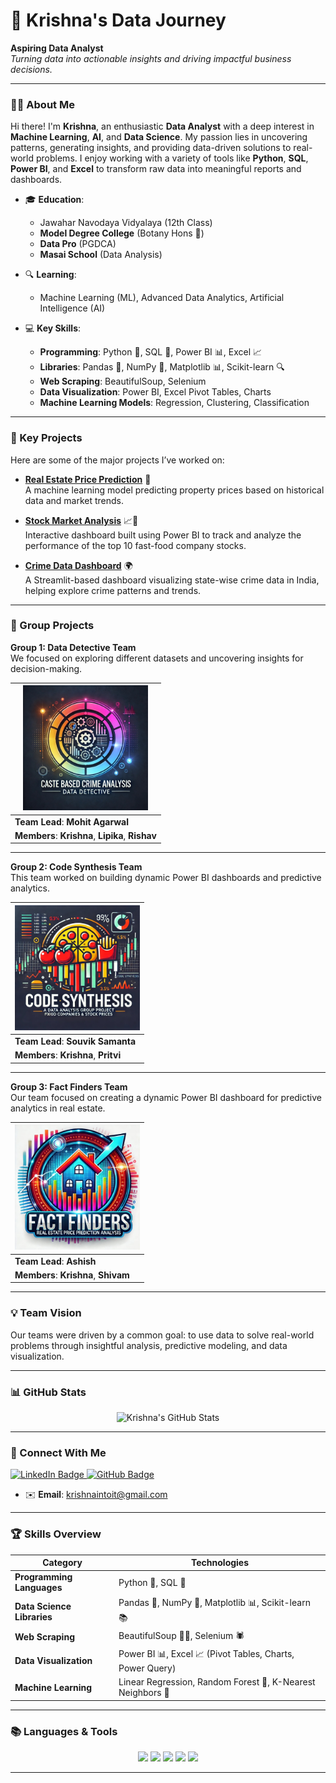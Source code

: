 # 🚀 Krishna's Data Journey

**Aspiring Data Analyst**  
*Turning data into actionable insights and driving impactful business decisions.*

---

### 👨‍💻 About Me

Hi there! I'm **Krishna**, an enthusiastic **Data Analyst** with a deep interest in **Machine Learning**, **AI**, and **Data Science**. My passion lies in uncovering patterns, generating insights, and providing data-driven solutions to real-world problems. I enjoy working with a variety of tools like **Python**, **SQL**, **Power BI**, and **Excel** to transform raw data into meaningful reports and dashboards.

- 🎓 **Education**:  
  - Jawahar Navodaya Vidyalaya (12th Class)  
  - **Model Degree College** (Botany Hons 🌿)
  - **Data Pro** (PGDCA)
  - **Masai School** (Data Analysis)

- 🔍 **Learning**:  
  - Machine Learning (ML), Advanced Data Analytics, Artificial Intelligence (AI)

- 💻 **Key Skills**:  
  - **Programming**: Python 🐍, SQL 💾, Power BI 📊, Excel 📈  
  - **Libraries**: Pandas 🐼, NumPy 🔢, Matplotlib 📊, Scikit-learn 🔍  
  - **Web Scraping**: BeautifulSoup, Selenium  
  - **Data Visualization**: Power BI, Excel Pivot Tables, Charts  
  - **Machine Learning Models**: Regression, Clustering, Classification

---

### 🔑 Key Projects

Here are some of the major projects I’ve worked on:

- **[Real Estate Price Prediction](#)** 🏡  
  A machine learning model predicting property prices based on historical data and market trends.

- **[Stock Market Analysis](#)** 📈🍔  
  Interactive dashboard built using Power BI to track and analyze the performance of the top 10 fast-food company stocks.

- **[Crime Data Dashboard](#)** 🌍  
  A Streamlit-based dashboard visualizing state-wise crime data in India, helping explore crime patterns and trends.

---

### 👥 Group Projects

**Group 1: Data Detective Team**  
We focused on exploring different datasets and uncovering insights for decision-making.

| <img src="https://github.com/krish-na-1010/krish-na-1010/blob/9a8e40620a885a9cd9411fa58cbdb4b4f316f33f/project%201%20logo.jpg" width="200"/> |
|------------------------------------|
| **Team Lead**: **Mohit Agarwal**  |
| **Members**: **Krishna**, **Lipika**, **Rishav** |

---

**Group 2: Code Synthesis Team**  
This team worked on building dynamic Power BI dashboards and predictive analytics.

| <img src="https://github.com/krish-na-1010/krish-na-1010/blob/e0813a3c3a8d791f355a166749149e7aa8de9cf0/p_2%20logo.jpg" width="200"/> |
|------------------------------------|
| **Team Lead**: **Souvik Samanta** |
| **Members**: **Krishna**, **Pritvi** |

---

**Group 3: Fact Finders Team**  
Our team focused on creating a dynamic Power BI dashboard for predictive analytics in real estate.

| <img src="project3_logo.jpg" width="200"/> |
|------------------------------------|
| **Team Lead**: **Ashish**          |
| **Members**: **Krishna**, **Shivam** |

---

### 💡 Team Vision  
Our teams were driven by a common goal: to use data to solve real-world problems through insightful analysis, predictive modeling, and data visualization.

---

### 📊 GitHub Stats

<p align="center">
  <img src="https://github-readme-stats.vercel.app/api?username=krish-na-1010&show_icons=true&theme=radical" width="450" alt="Krishna's GitHub Stats" />
</p>

---

### 💼 Connect With Me

<p align="left">
  <a href="https://www.linkedin.com/in/krushna-chandra-nayak-b18a55176/">
    <img src="https://img.shields.io/badge/LinkedIn-0A66C2?style=for-the-badge&logo=linkedin&logoColor=white" height="30" alt="LinkedIn Badge" />
  </a>
  <a href="https://github.com/krish-na-1010">
    <img src="https://img.shields.io/badge/GitHub-171515?style=for-the-badge&logo=github&logoColor=white" height="30" alt="GitHub Badge" />
  </a>
</p>

- ✉️ **Email**: krishnaintoit@gmail.com

---


### 🏆 Skills Overview

| **Category**               | **Technologies**                                                                 |
| ---------------------------| ------------------------------------------------------------------------------- |
| **Programming Languages**   | Python 🐍, SQL 💾                                                                |
| **Data Science Libraries**  | Pandas 🐼, NumPy 🔢, Matplotlib 📊, Scikit-learn 📚                              |
| **Web Scraping**            | BeautifulSoup 🧑‍💻, Selenium 🕷️                                                |
| **Data Visualization**      | Power BI 📊, Excel 📈 (Pivot Tables, Charts, Power Query)                       |
| **Machine Learning**        | Linear Regression, Random Forest 🌳, K-Nearest Neighbors 🔎                      |

---

### 📚 **Languages & Tools**

<p align="center">
  <img src="https://img.shields.io/badge/Python-3776AB?style=for-the-badge&logo=python&logoColor=white" height="30" />
  <img src="https://img.shields.io/badge/SQL-316192?style=for-the-badge&logo=postgresql&logoColor=white" height="30" />
  <img src="https://img.shields.io/badge/Power%20BI-F2C811?style=for-the-badge&logo=power-bi&logoColor=black" height="30" />
  <img src="https://img.shields.io/badge/BeautifulSoup-3B3B3B?style=for-the-badge&logo=beautifulsoup&logoColor=white" height="30" />
  <img src="https://img.shields.io/badge/Selenium-43B02A?style=for-the-badge&logo=selenium&logoColor=white" height="30" />
</p>

---
